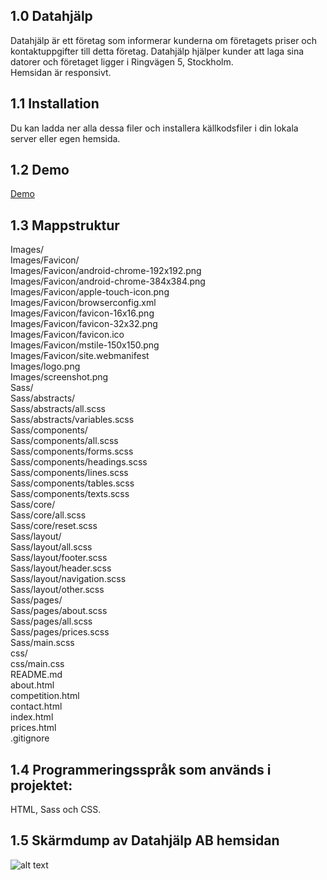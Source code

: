 ## 1.0 Datahjälp

Datahjälp är ett företag som informerar kunderna om företagets priser och kontaktuppgifter till detta företag. Datahjälp hjälper kunder att laga sina datorer och företaget ligger i Ringvägen 5, Stockholm.
<br>Hemsidan är responsivt.

## 1.1 Installation

Du kan ladda ner alla dessa filer och installera källkodsfiler i din lokala server eller egen hemsida.

## 1.2 Demo

<a href='https://fadihanna123.github.io/DatahjalpProjekt/'>Demo</a>

## 1.3 Mappstruktur

Images/<br />
Images/Favicon/ <br />
Images/Favicon/android-chrome-192x192.png <br />
Images/Favicon/android-chrome-384x384.png <br />
Images/Favicon/apple-touch-icon.png <br />
Images/Favicon/browserconfig.xml <br />
Images/Favicon/favicon-16x16.png <br />
Images/Favicon/favicon-32x32.png <br />
Images/Favicon/favicon.ico <br />
Images/Favicon/mstile-150x150.png <br />
Images/Favicon/site.webmanifest <br />
Images/logo.png <br />
Images/screenshot.png <br />
Sass/ <br />
Sass/abstracts/ <br />
Sass/abstracts/all.scss <br />
Sass/abstracts/variables.scss <br />
Sass/components/ <br />
Sass/components/all.scss <br />
Sass/components/forms.scss <br />
Sass/components/headings.scss <br />
Sass/components/lines.scss <br />
Sass/components/tables.scss <br />
Sass/components/texts.scss <br />
Sass/core/ <br />
Sass/core/all.scss <br />
Sass/core/reset.scss <br />
Sass/layout/ <br />
Sass/layout/all.scss <br />
Sass/layout/footer.scss <br />
Sass/layout/header.scss <br />
Sass/layout/navigation.scss <br />
Sass/layout/other.scss <br />
Sass/pages/ <br />
Sass/pages/about.scss <br />
Sass/pages/all.scss <br />
Sass/pages/prices.scss <br />
Sass/main.scss <br />
css/ <br />
css/main.css <br />
README.md <br />
about.html <br />
competition.html <br />
contact.html <br />
index.html <br />
prices.html <br />
.gitignore

## 1.4 Programmeringsspråk som används i projektet:

HTML, Sass och CSS.

## 1.5 Skärmdump av Datahjälp AB hemsidan

![alt text](https://github.com/fadihanna123/schoolwork/blob/master/Images/screenshot.png "Screenshot av hemsidan")
